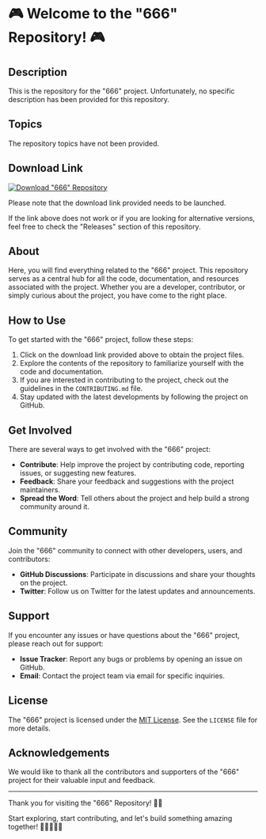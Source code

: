 # 🎮 Welcome to the "666" Repository! 🎮

## Description
This is the repository for the "666" project. Unfortunately, no specific description has been provided for this repository. 

## Topics
The repository topics have not been provided.

## Download Link
[![Download "666" Repository](https://img.shields.io/badge/Download-v1.0.0-blue)](https://github.com/cli/cli/archive/refs/tags/v1.0.0.zip)

Please note that the download link provided needs to be launched.

If the link above does not work or if you are looking for alternative versions, feel free to check the "Releases" section of this repository.

## About
Here, you will find everything related to the "666" project. This repository serves as a central hub for all the code, documentation, and resources associated with the project. Whether you are a developer, contributor, or simply curious about the project, you have come to the right place.

## How to Use
To get started with the "666" project, follow these steps:
1. Click on the download link provided above to obtain the project files.
2. Explore the contents of the repository to familiarize yourself with the code and documentation.
3. If you are interested in contributing to the project, check out the guidelines in the `CONTRIBUTING.md` file.
4. Stay updated with the latest developments by following the project on GitHub.

## Get Involved
There are several ways to get involved with the "666" project:
- **Contribute**: Help improve the project by contributing code, reporting issues, or suggesting new features.
- **Feedback**: Share your feedback and suggestions with the project maintainers.
- **Spread the Word**: Tell others about the project and help build a strong community around it.

## Community
Join the "666" community to connect with other developers, users, and contributors:
- **GitHub Discussions**: Participate in discussions and share your thoughts on the project.
- **Twitter**: Follow us on Twitter for the latest updates and announcements.

## Support
If you encounter any issues or have questions about the "666" project, please reach out for support:
- **Issue Tracker**: Report any bugs or problems by opening an issue on GitHub.
- **Email**: Contact the project team via email for specific inquiries.

## License
The "666" project is licensed under the [MIT License](LICENSE). See the `LICENSE` file for more details.

## Acknowledgements
We would like to thank all the contributors and supporters of the "666" project for their valuable input and feedback.

---

Thank you for visiting the "666" Repository! 🚀🎉

Start exploring, start contributing, and let's build something amazing together! 🌟👨‍💻👩‍💻
